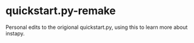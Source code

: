 # quickstart.py-remake
Personal edits to the origional quickstart.py, using this to learn more about instapy.
